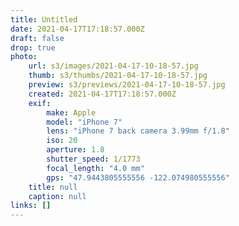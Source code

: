```yaml
---
title: Untitled
date: 2021-04-17T17:18:57.000Z
draft: false
drop: true
photo:
    url: s3/images/2021-04-17-10-18-57.jpg
    thumb: s3/thumbs/2021-04-17-10-18-57.jpg
    preview: s3/previews/2021-04-17-10-18-57.jpg
    created: 2021-04-17T17:18:57.000Z
    exif:
        make: Apple
        model: "iPhone 7"
        lens: "iPhone 7 back camera 3.99mm f/1.8"
        iso: 20
        aperture: 1.8
        shutter_speed: 1/1773
        focal_length: "4.0 mm"
        gps: "47.9443805555556 -122.074980555556"
    title: null
    caption: null
links: []
---
```

